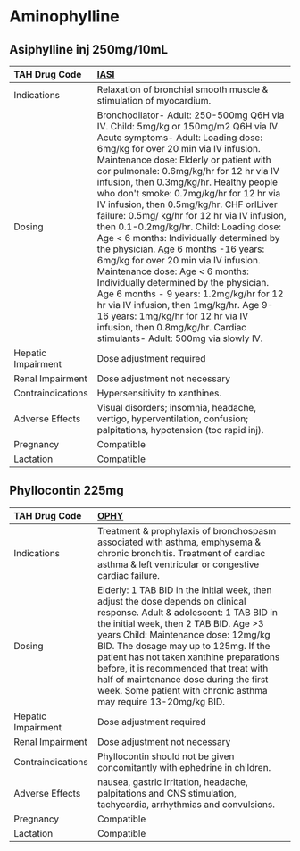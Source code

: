 # Aminophylline

## Asiphylline inj 250mg/10mL

| TAH Drug Code      | [**IASI**](https://www.tahsda.org.tw/drugs/hissearch.php?drug_code=IASI)                                                                                                                                                                                                                                                                                                                                                                                                                                                                                                                                                                                                                                                                                                                                                                                                                         |
|:-------------------|:-------------------------------------------------------------------------------------------------------------------------------------------------------------------------------------------------------------------------------------------------------------------------------------------------------------------------------------------------------------------------------------------------------------------------------------------------------------------------------------------------------------------------------------------------------------------------------------------------------------------------------------------------------------------------------------------------------------------------------------------------------------------------------------------------------------------------------------------------------------------------------------------------|
| Indications        | Relaxation of bronchial smooth muscle & stimulation of myocardium.                                                                                                                                                                                                                                                                                                                                                                                                                                                                                                                                                                                                                                                                                                                                                                                                                               |
| Dosing             | Bronchodilator- Adult: 250-500mg Q6H via IV. Child: 5mg/kg or 150mg/m2 Q6H via IV. Acute symptoms- Adult: Loading dose: 6mg/kg for over 20 min via IV infusion. Maintenance dose: Elderly or patient with cor pulmonale: 0.6mg/kg/hr for 12 hr via IV infusion, then 0.3mg/kg/hr. Healthy people who don't smoke: 0.7mg/kg/hr for 12 hr via IV infusion, then 0.5mg/kg/hr. CHF orlLiver failure: 0.5mg/ kg/hr for 12 hr via IV infusion, then 0.1-0.2mg/kg/hr. Child: Loading dose: Age < 6 months: Individually determined by the physician. Age 6 months -16 years: 6mg/kg for over 20 min via IV infusion. Maintenance dose: Age < 6 months: Individually determined by the physician. Age 6 months - 9 years: 1.2mg/kg/hr for 12 hr via IV infusion, then 1mg/kg/hr. Age 9- 16 years: 1mg/kg/hr for 12 hr via IV infusion, then 0.8mg/kg/hr. Cardiac stimulants- Adult: 500mg via slowly IV. |
| Hepatic Impairment | Dose adjustment required                                                                                                                                                                                                                                                                                                                                                                                                                                                                                                                                                                                                                                                                                                                                                                                                                                                                         |
| Renal Impairment   | Dose adjustment not necessary                                                                                                                                                                                                                                                                                                                                                                                                                                                                                                                                                                                                                                                                                                                                                                                                                                                                    |
| Contraindications  | Hypersensitivity to xanthines.                                                                                                                                                                                                                                                                                                                                                                                                                                                                                                                                                                                                                                                                                                                                                                                                                                                                   |
| Adverse Effects    | Visual disorders; insomnia, headache, vertigo, hyperventilation, confusion; palpitations, hypotension (too rapid inj).                                                                                                                                                                                                                                                                                                                                                                                                                                                                                                                                                                                                                                                                                                                                                                           |
| Pregnancy          | Compatible                                                                                                                                                                                                                                                                                                                                                                                                                                                                                                                                                                                                                                                                                                                                                                                                                                                                                       |
| Lactation          | Compatible                                                                                                                                                                                                                                                                                                                                                                                                                                                                                                                                                                                                                                                                                                                                                                                                                                                                                       |

## Phyllocontin 225mg

| TAH Drug Code      | [**OPHY**](https://www.tahsda.org.tw/drugs/hissearch.php?drug_code=OPHY)                                                                                                                                                                                                                                                                                                                                                                               |
|:-------------------|:-------------------------------------------------------------------------------------------------------------------------------------------------------------------------------------------------------------------------------------------------------------------------------------------------------------------------------------------------------------------------------------------------------------------------------------------------------|
| Indications        | Treatment & prophylaxis of bronchospasm associated with asthma, emphysema & chronic bronchitis. Treatment of cardiac asthma & left ventricular or congestive cardiac failure.                                                                                                                                                                                                                                                                          |
| Dosing             | Elderly: 1 TAB BID in the initial week, then adjust the dose depends on clinical response. Adult & adolescent: 1 TAB BID in the initial week, then 2 TAB BID. Age >3 years Child: Maintenance dose: 12mg/kg BID. The dosage may up to 125mg. If the patient has not taken xanthine preparations before, it is recommended that treat with half of maintenance dose during the first week. Some patient with chronic asthma may require 13-20mg/kg BID. |
| Hepatic Impairment | Dose adjustment required                                                                                                                                                                                                                                                                                                                                                                                                                               |
| Renal Impairment   | Dose adjustment not necessary                                                                                                                                                                                                                                                                                                                                                                                                                          |
| Contraindications  | Phyllocontin should not be given concomitantly with ephedrine in children.                                                                                                                                                                                                                                                                                                                                                                             |
| Adverse Effects    | nausea, gastric irritation, headache, palpitations and CNS stimulation, tachycardia, arrhythmias and convulsions.                                                                                                                                                                                                                                                                                                                                      |
| Pregnancy          | Compatible                                                                                                                                                                                                                                                                                                                                                                                                                                             |
| Lactation          | Compatible                                                                                                                                                                                                                                                                                                                                                                                                                                             |

